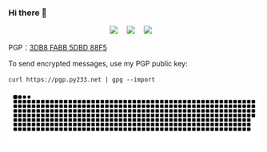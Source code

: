 ### Hi there 👋

  <div align="center">
    <a href="https://py233.net/"><img src="https://img.shields.io/badge/Website-Blog-blue" /></a>&emsp;
    <a href="https://twitter.com/233py/"><img src="https://img.shields.io/badge/Twitter-@233py-blue" /></a>&emsp;
    <a href="https://t.me/py233/"><img src="https://img.shields.io/badge/Telegram-@py233-blue" /></a>&emsp;
  </div>

PGP：<a href="https://pgp.py233.net/">3DB8 FABB 5DBD 88F5</a>

To send encrypted messages, use my PGP public key:   

`curl https://pgp.py233.net | gpg --import`    

<img alt="github-snake" src="https://raw.githubusercontent.com/py233/py233/master/profile-snake-contrib/github-contribution-grid-snake-dark.svg" />              


